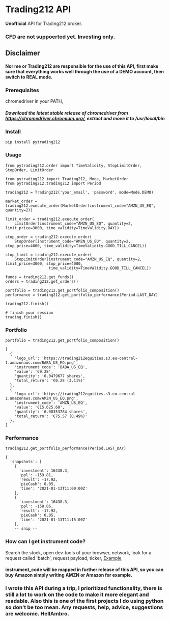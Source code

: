 # Trading212 API
**Unofficial** API for Trading212 broker. 
### CFD are not suppoerted yet. Investing only.
## Disclaimer
#### Nor me or Trading212 are responsible for the use of this API, first make sure that everything works well through the use of a **DEMO** account, then switch to **REAL** mode.
### Prerequisites
chromedriver in your PATH,
##### Download the latest stable release of chromedriver from https://chromedriver.chromium.org/, extract and move it to /usr/local/bin

### Install
````
pip install pytrading212
````
### Usage

````
from pytrading212.order import TimeValidity, StopLimitOrder, StopOrder, LimitOrder

from pytrading212 import Trading212, Mode, MarketOrder
from pytrading212.trading212 import Period

trading212 = Trading212('your_email', 'password', mode=Mode.DEMO)

market_order = trading212.execute_order(MarketOrder(instrument_code="AMZN_US_EQ", quantity=2))

limit_order = trading212.execute_order(
    LimitOrder(instrument_code="AMZN_US_EQ", quantity=2, limit_price=3000, time_validity=TimeValidity.DAY))

stop_order = trading212.execute_order(
    StopOrder(instrument_code="AMZN_US_EQ", quantity=2, stop_price=4000, time_validity=TimeValidity.GOOD_TILL_CANCEL))

stop_limit = trading212.execute_order(
    StopLimitOrder(instrument_code="AMZN_US_EQ", quantity=2, limit_price=3000, stop_price=4000,
                   time_validity=TimeValidity.GOOD_TILL_CANCEL))

funds = trading212.get_funds()
orders = trading212.get_orders()

portfolio = trading212.get_portfolio_composition()
performance = trading212.get_portfolio_performance(Period.LAST_DAY)

trading212.finish()

# finish your session
trading.finish()
````

### Portfolio
````
portfolio = trading212.get_portfolio_composition()
````
````
[
  {
    'logo_url': 'https://trading212equities.s3.eu-central-1.amazonaws.com/BABA_US_EQ.png',
    'instrument_code': 'BABA_US_EQ',
    'value': '€9.28',
    'quantity': '0.0479677 shares',
    'total_return': '€0.28 (3.11%)'
  },
  {
    'logo_url': 'https://trading212equities.s3.eu-central-1.amazonaws.com/AMZN_US_EQ.png',
    'instrument_code': 'AMZN_US_EQ',
    'value': '€15,625.60',
    'quantity': '6.00353784 shares',
    'total_return': '€75.57 (0.49%)'
  },
]
````
### Performance
````
trading212.get_portfolio_performance(Period.LAST_DAY)
````
````
{
  'snapshots': [
    {
      'investment': 16438.3,
      'ppl': -159.81,
      'result': -17.92,
      'pieCash': 0.05,
      'time': '2021-01-13T11:00:00Z'
    },
    {
      'investment': 16438.3,
      'ppl': -158.06,
      'result': -17.92,
      'pieCash': 0.05,
      'time': '2021-01-13T11:15:00Z'
    },
    -- snip --
````
### How can I get instrument code?
Search the stock, open dev-tools of your browser, network, look for a request called 'batch', request payload, ticker, [Example](https://imgur.com/a/7ZZCjku)
#### instrument_code will be mapped in further release of this API, so you can buy Amazon simply writing AMZN or Amazon for example.

### I wrote this API during a trip, I prioritized functionality, there is still a lot to work on the code to make it more elegant and readable. Also this is one of the first projects I do using python so don't be too mean. Any requests, help, advice, suggestions are welcome. HellAmbro.  </span>
